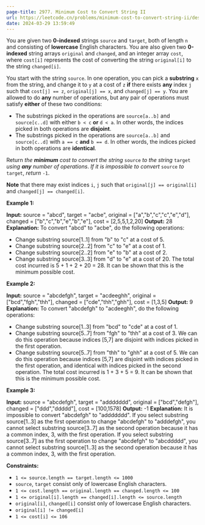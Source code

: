 ```yaml
---
page-title: 2977. Minimum Cost to Convert String II
url: https://leetcode.cn/problems/minimum-cost-to-convert-string-ii/description/
date: 2024-03-29 13:59:49
---
```

You are given two **0-indexed** strings `source` and `target`, both of length `n` and consisting of **lowercase** English characters. You are also given two **0-indexed** string arrays `original` and `changed`, and an integer array `cost`, where `cost[i]` represents the cost of converting the string `original[i]` to the string `changed[i]`.

You start with the string `source`. In one operation, you can pick a **substring** `x` from the string, and change it to `y` at a cost of `z` **if** there exists **any** index `j` such that `cost[j] == z`, `original[j] == x`, and `changed[j] == y`. You are allowed to do **any** number of operations, but any pair of operations must satisfy **either** of these two conditions:

-   The substrings picked in the operations are `source[a..b]` and `source[c..d]` with either `b < c` **or** `d < a`. In other words, the indices picked in both operations are **disjoint**.
-   The substrings picked in the operations are `source[a..b]` and `source[c..d]` with `a == c` **and** `b == d`. In other words, the indices picked in both operations are **identical**.

Return *the **minimum** cost to convert the string* `source` *to the string* `target` *using **any** number of operations*. *If it is impossible to convert* `source` *to* `target`, *return* `-1`.

**Note** that there may exist indices `i`, `j` such that `original[j] == original[i]` and `changed[j] == changed[i]`.

**Example 1:**

**Input:** source = "abcd", target = "acbe", original = \["a","b","c","c","e","d"\], changed = \["b","c","b","e","b","e"\], cost = \[2,5,5,1,2,20\]
**Output:** 28
**Explanation:** To convert "abcd" to "acbe", do the following operations:
- Change substring source\[1..1\] from "b" to "c" at a cost of 5.
- Change substring source\[2..2\] from "c" to "e" at a cost of 1.
- Change substring source\[2..2\] from "e" to "b" at a cost of 2.
- Change substring source\[3..3\] from "d" to "e" at a cost of 20.
The total cost incurred is 5 + 1 + 2 + 20 = 28. 
It can be shown that this is the minimum possible cost.

**Example 2:**

**Input:** source = "abcdefgh", target = "acdeeghh", original = \["bcd","fgh","thh"\], changed = \["cde","thh","ghh"\], cost = \[1,3,5\]
**Output:** 9
**Explanation:** To convert "abcdefgh" to "acdeeghh", do the following operations:
- Change substring source\[1..3\] from "bcd" to "cde" at a cost of 1.
- Change substring source\[5..7\] from "fgh" to "thh" at a cost of 3. We can do this operation because indices \[5,7\] are disjoint with indices picked in the first operation.
- Change substring source\[5..7\] from "thh" to "ghh" at a cost of 5. We can do this operation because indices \[5,7\] are disjoint with indices picked in the first operation, and identical with indices picked in the second operation.
The total cost incurred is 1 + 3 + 5 = 9.
It can be shown that this is the minimum possible cost.

**Example 3:**

**Input:** source = "abcdefgh", target = "addddddd", original = \["bcd","defgh"\], changed = \["ddd","ddddd"\], cost = \[100,1578\]
**Output:** -1
**Explanation:** It is impossible to convert "abcdefgh" to "addddddd".
If you select substring source\[1..3\] as the first operation to change "abcdefgh" to "adddefgh", you cannot select substring source\[3..7\] as the second operation because it has a common index, 3, with the first operation.
If you select substring source\[3..7\] as the first operation to change "abcdefgh" to "abcddddd", you cannot select substring source\[1..3\] as the second operation because it has a common index, 3, with the first operation.

**Constraints:**

-   `1 <= source.length == target.length <= 1000`
-   `source`, `target` consist only of lowercase English characters.
-   `1 <= cost.length == original.length == changed.length <= 100`
-   `1 <= original[i].length == changed[i].length <= source.length`
-   `original[i]`, `changed[i]` consist only of lowercase English characters.
-   `original[i] != changed[i]`
-   `1 <= cost[i] <= 106`